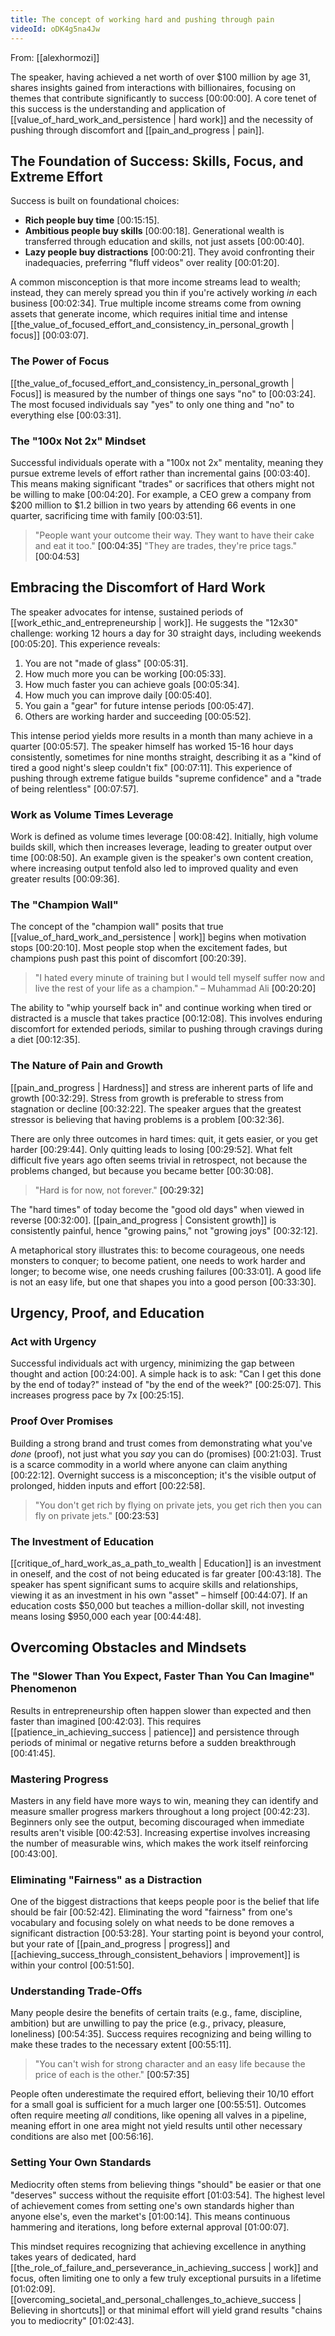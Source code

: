 ```yaml
---
title: The concept of working hard and pushing through pain
videoId: oDK4g5na4Jw
---
```


From: [[alexhormozi]] <br/> 

The speaker, having achieved a net worth of over $100 million by age 31, shares insights gained from interactions with billionaires, focusing on themes that contribute significantly to success <a class="yt-timestamp" data-t="00:00:00">[00:00:00]</a>. A core tenet of this success is the understanding and application of [[value_of_hard_work_and_persistence | hard work]] and the necessity of pushing through discomfort and [[pain_and_progress | pain]].

## The Foundation of Success: Skills, Focus, and Extreme Effort

Success is built on foundational choices:
*   **Rich people buy time** <a class="yt-timestamp" data-t="00:15:15">[00:15:15]</a>.
*   **Ambitious people buy skills** <a class="yt-timestamp" data-t="00:00:18">[00:00:18]</a>. Generational wealth is transferred through education and skills, not just assets <a class="yt-timestamp" data-t="00:00:40">[00:00:40]</a>.
*   **Lazy people buy distractions** <a class="yt-timestamp" data-t="00:00:21">[00:00:21]</a>. They avoid confronting their inadequacies, preferring "fluff videos" over reality <a class="yt-timestamp" data-t="00:01:20">[00:01:20]</a>.

A common misconception is that more income streams lead to wealth; instead, they can merely spread you thin if you're actively working *in* each business <a class="yt-timestamp" data-t="00:02:34">[00:02:34]</a>. True multiple income streams come from owning assets that generate income, which requires initial time and intense [[the_value_of_focused_effort_and_consistency_in_personal_growth | focus]] <a class="yt-timestamp" data-t="00:03:07">[00:03:07]</a>.

### The Power of Focus
[[the_value_of_focused_effort_and_consistency_in_personal_growth | Focus]] is measured by the number of things one says "no" to <a class="yt-timestamp" data-t="00:03:24">[00:03:24]</a>. The most focused individuals say "yes" to only one thing and "no" to everything else <a class="yt-timestamp" data-t="00:03:31">[00:03:31]</a>.

### The "100x Not 2x" Mindset
Successful individuals operate with a "100x not 2x" mentality, meaning they pursue extreme levels of effort rather than incremental gains <a class="yt-timestamp" data-t="00:03:40">[00:03:40]</a>. This means making significant "trades" or sacrifices that others might not be willing to make <a class="yt-timestamp" data-t="00:04:20">[00:04:20]</a>. For example, a CEO grew a company from $200 million to $1.2 billion in two years by attending 66 events in one quarter, sacrificing time with family <a class="yt-timestamp" data-t="00:03:51">[00:03:51]</a>.

> "People want your outcome their way. They want to have their cake and eat it too." <a class="yt-timestamp" data-t="00:04:35">[00:04:35]</a>
> "They are trades, they're price tags." <a class="yt-timestamp" data-t="00:04:53">[00:04:53]</a>

## Embracing the Discomfort of Hard Work

The speaker advocates for intense, sustained periods of [[work_ethic_and_entrepreneurship | work]]. He suggests the "12x30" challenge: working 12 hours a day for 30 straight days, including weekends <a class="yt-timestamp" data-t="00:05:20">[00:05:20]</a>. This experience reveals:
1.  You are not "made of glass" <a class="yt-timestamp" data-t="00:05:31">[00:05:31]</a>.
2.  How much more you can be working <a class="yt-timestamp" data-t="00:05:33">[00:05:33]</a>.
3.  How much faster you can achieve goals <a class="yt-timestamp" data-t="00:05:34">[00:05:34]</a>.
4.  How much you can improve daily <a class="yt-timestamp" data-t="00:05:40">[00:05:40]</a>.
5.  You gain a "gear" for future intense periods <a class="yt-timestamp" data-t="00:05:47">[00:05:47]</a>.
6.  Others are working harder and succeeding <a class="yt-timestamp" data-t="00:05:52">[00:05:52]</a>.

This intense period yields more results in a month than many achieve in a quarter <a class="yt-timestamp" data-t="00:05:57">[00:05:57]</a>. The speaker himself has worked 15-16 hour days consistently, sometimes for nine months straight, describing it as a "kind of tired a good night's sleep couldn't fix" <a class="yt-timestamp" data-t="00:07:11">[00:07:11]</a>. This experience of pushing through extreme fatigue builds "supreme confidence" and a "trade of being relentless" <a class="yt-timestamp" data-t="00:07:57">[00:07:57]</a>.

### Work as Volume Times Leverage
Work is defined as volume times leverage <a class="yt-timestamp" data-t="00:08:42">[00:08:42]</a>. Initially, high volume builds skill, which then increases leverage, leading to greater output over time <a class="yt-timestamp" data-t="00:08:50">[00:08:50]</a>. An example given is the speaker's own content creation, where increasing output tenfold also led to improved quality and even greater results <a class="yt-timestamp" data-t="00:09:36">[00:09:36]</a>.

### The "Champion Wall"
The concept of the "champion wall" posits that true [[value_of_hard_work_and_persistence | work]] begins when motivation stops <a class="yt-timestamp" data-t="00:20:10">[00:20:10]</a>. Most people stop when the excitement fades, but champions push past this point of discomfort <a class="yt-timestamp" data-t="00:20:39">[00:20:39]</a>.

> "I hated every minute of training but I would tell myself suffer now and live the rest of your life as a champion." – Muhammad Ali <a class="yt-timestamp" data-t="00:20:20">[00:20:20]</a>

The ability to "whip yourself back in" and continue working when tired or distracted is a muscle that takes practice <a class="yt-timestamp" data-t="00:12:08">[00:12:08]</a>. This involves enduring discomfort for extended periods, similar to pushing through cravings during a diet <a class="yt-timestamp" data-t="00:12:35">[00:12:35]</a>.

### The Nature of Pain and Growth
[[pain_and_progress | Hardness]] and stress are inherent parts of life and growth <a class="yt-timestamp" data-t="00:32:29">[00:32:29]</a>. Stress from growth is preferable to stress from stagnation or decline <a class="yt-timestamp" data-t="00:32:22">[00:32:22]</a>. The speaker argues that the greatest stressor is believing that having problems is a problem <a class="yt-timestamp" data-t="00:32:36">[00:32:36]</a>.

There are only three outcomes in hard times: quit, it gets easier, or you get harder <a class="yt-timestamp" data-t="00:29:44">[00:29:44]</a>. Only quitting leads to losing <a class="yt-timestamp" data-t="00:29:52">[00:29:52]</a>. What felt difficult five years ago often seems trivial in retrospect, not because the problems changed, but because you became better <a class="yt-timestamp" data-t="00:30:08">[00:30:08]</a>.

> "Hard is for now, not forever." <a class="yt-timestamp" data-t="00:29:32">[00:29:32]</a>

The "hard times" of today become the "good old days" when viewed in reverse <a class="yt-timestamp" data-t="00:32:00">[00:32:00]</a>. [[pain_and_progress | Consistent growth]] is consistently painful, hence "growing pains," not "growing joys" <a class="yt-timestamp" data-t="00:32:12">[00:32:12]</a>.

A metaphorical story illustrates this: to become courageous, one needs monsters to conquer; to become patient, one needs to work harder and longer; to become wise, one needs crushing failures <a class="yt-timestamp" data-t="00:33:01">[00:33:01]</a>. A good life is not an easy life, but one that shapes you into a good person <a class="yt-timestamp" data-t="00:33:30">[00:33:30]</a>.

## Urgency, Proof, and Education

### Act with Urgency
Successful individuals act with urgency, minimizing the gap between thought and action <a class="yt-timestamp" data-t="00:24:00">[00:24:00]</a>. A simple hack is to ask: "Can I get this done by the end of today?" instead of "by the end of the week?" <a class="yt-timestamp" data-t="00:25:07">[00:25:07]</a>. This increases progress pace by 7x <a class="yt-timestamp" data-t="00:25:15">[00:25:15]</a>.

### Proof Over Promises
Building a strong brand and trust comes from demonstrating what you've *done* (proof), not just what you *say* you can do (promises) <a class="yt-timestamp" data-t="00:21:03">[00:21:03]</a>. Trust is a scarce commodity in a world where anyone can claim anything <a class="yt-timestamp" data-t="00:22:12">[00:22:12]</a>. Overnight success is a misconception; it's the visible output of prolonged, hidden inputs and effort <a class="yt-timestamp" data-t="00:22:58">[00:22:58]</a>.

> "You don't get rich by flying on private jets, you get rich then you can fly on private jets." <a class="yt-timestamp" data-t="00:23:53">[00:23:53]</a>

### The Investment of Education
[[critique_of_hard_work_as_a_path_to_wealth | Education]] is an investment in oneself, and the cost of not being educated is far greater <a class="yt-timestamp" data-t="00:43:18">[00:43:18]</a>. The speaker has spent significant sums to acquire skills and relationships, viewing it as an investment in his own "asset" – himself <a class="yt-timestamp" data-t="00:44:07">[00:44:07]</a>. If an education costs $50,000 but teaches a million-dollar skill, not investing means losing $950,000 each year <a class="yt-timestamp" data-t="00:44:48">[00:44:48]</a>.

## Overcoming Obstacles and Mindsets

### The "Slower Than You Expect, Faster Than You Can Imagine" Phenomenon
Results in entrepreneurship often happen slower than expected and then faster than imagined <a class="yt-timestamp" data-t="00:42:03">[00:42:03]</a>. This requires [[patience_in_achieving_success | patience]] and persistence through periods of minimal or negative returns before a sudden breakthrough <a class="yt-timestamp" data-t="00:41:45">[00:41:45]</a>.

### Mastering Progress
Masters in any field have more ways to win, meaning they can identify and measure smaller progress markers throughout a long project <a class="yt-timestamp" data-t="00:42:23">[00:42:23]</a>. Beginners only see the output, becoming discouraged when immediate results aren't visible <a class="yt-timestamp" data-t="00:42:53">[00:42:53]</a>. Increasing expertise involves increasing the number of measurable wins, which makes the work itself reinforcing <a class="yt-timestamp" data-t="00:43:00">[00:43:00]</a>.

### Eliminating "Fairness" as a Distraction
One of the biggest distractions that keeps people poor is the belief that life should be fair <a class="yt-timestamp" data-t="00:52:42">[00:52:42]</a>. Eliminating the word "fairness" from one's vocabulary and focusing solely on what needs to be done removes a significant distraction <a class="yt-timestamp" data-t="00:53:28">[00:53:28]</a>. Your starting point is beyond your control, but your rate of [[pain_and_progress | progress]] and [[achieving_success_through_consistent_behaviors | improvement]] is within your control <a class="yt-timestamp" data-t="00:51:50">[00:51:50]</a>.

### Understanding Trade-Offs
Many people desire the benefits of certain traits (e.g., fame, discipline, ambition) but are unwilling to pay the price (e.g., privacy, pleasure, loneliness) <a class="yt-timestamp" data-t="00:54:35">[00:54:35]</a>. Success requires recognizing and being willing to make these trades to the necessary extent <a class="yt-timestamp" data-t="00:55:11">[00:55:11]</a>.

> "You can't wish for strong character and an easy life because the price of each is the other." <a class="yt-timestamp" data-t="00:57:35">[00:57:35]</a>

People often underestimate the required effort, believing their 10/10 effort for a small goal is sufficient for a much larger one <a class="yt-timestamp" data-t="00:55:51">[00:55:51]</a>. Outcomes often require meeting *all* conditions, like opening all valves in a pipeline, meaning effort in one area might not yield results until other necessary conditions are also met <a class="yt-timestamp" data-t="00:56:16">[00:56:16]</a>.

### Setting Your Own Standards
Mediocrity often stems from believing things "should" be easier or that one "deserves" success without the requisite effort <a class="yt-timestamp" data-t="01:03:54">[01:03:54]</a>. The highest level of achievement comes from setting one's own standards higher than anyone else's, even the market's <a class="yt-timestamp" data-t="01:00:14">[01:00:14]</a>. This means continuous hammering and iterations, long before external approval <a class="yt-timestamp" data-t="01:00:07">[01:00:07]</a>.

This mindset requires recognizing that achieving excellence in anything takes years of dedicated, hard [[the_role_of_failure_and_perseverance_in_achieving_success | work]] and focus, often limiting one to only a few truly exceptional pursuits in a lifetime <a class="yt-timestamp" data-t="01:02:09">[01:02:09]</a>. [[overcoming_societal_and_personal_challenges_to_achieve_success | Believing in shortcuts]] or that minimal effort will yield grand results "chains you to mediocrity" <a class="yt-timestamp" data-t="01:02:43">[01:02:43]</a>.
